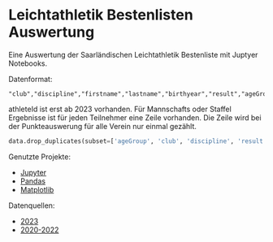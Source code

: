 # Leichtathletik Bestenlisten Auswertung

Eine Auswertung der Saarländischen Leichtathletik Bestenliste mit Juptyer Notebooks.

Datenformat:
```csv
"club","discipline","firstname","lastname","birthyear","result","ageGroup","date","location","place","teamResult","athleteId"
```

athleteId ist erst ab 2023 vorhanden. Für Mannschafts oder Staffel Ergebnisse ist für jeden Teilnehmer eine Zeile vorhanden.
Die Zeile wird bei der Punkteauswerung für alle Verein nur einmal gezählt.

```python
data.drop_duplicates(subset=['ageGroup', 'club', 'discipline', 'result', 'teamResult', 'place', 'location', 'date'])
```

Genutzte Projekte:
- [Jupyter](https://jupyter.org/)
- [Pandas](https://pandas.pydata.org/)
- [Matplotlib](https://matplotlib.org/)

Datenquellen:
- [2023](https://bestenliste.slb-saarland.com)
- [2020-2022](https://slb-saarland.com/)

